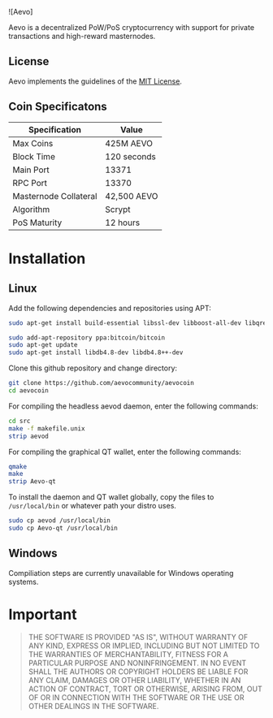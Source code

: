 ![Aevo]

Aevo is a decentralized PoW/PoS cryptocurrency with support for private transactions and high-reward masternodes.
## License
Aevo implements the guidelines of the [MIT License](https://opensource.org/licenses/MIT). 

## Coin Specificatons 
| Specification | Value |
| ------ | ------ |
| Max Coins | 425M AEVO |
| Block Time | 120 seconds |
| Main Port | 13371 |
| RPC Port | 13370 |
| Masternode Collateral | 42,500 AEVO |
| Algorithm | Scrypt |
| PoS Maturity | 12 hours |

# Installation
## Linux
Add the following dependencies and repositories using APT:
```sh
sudo apt-get install build-essential libssl-dev libboost-all-dev libqrencode-dev pkg-config libminiupnpc-dev qt5-default qttools5-dev-tools libgmp3-dev autoconf automake libtool

sudo add-apt-repository ppa:bitcoin/bitcoin
sudo apt-get update
sudo apt-get install libdb4.8-dev libdb4.8++-dev
```
Clone this github repository and change directory:
```sh
git clone https://github.com/aevocommunity/aevocoin
cd aevocoin
```
For compiling the headless aevod daemon, enter the following commands:
```sh
cd src
make -f makefile.unix
strip aevod
```
For compiling the graphical QT wallet, enter the following commands:
```sh
qmake
make
strip Aevo-qt
```
To install the daemon and QT wallet globally, copy the files to ```/usr/local/bin``` or whatever path your distro uses.
```sh
sudo cp aevod /usr/local/bin
sudo cp Aevo-qt /usr/local/bin
```

## Windows
Compiliation steps are currently unavailable for Windows operating systems. 

# Important
>THE SOFTWARE IS PROVIDED "AS IS", WITHOUT WARRANTY OF ANY KIND, EXPRESS OR IMPLIED, INCLUDING BUT NOT LIMITED TO THE WARRANTIES OF MERCHANTABILITY, FITNESS FOR A PARTICULAR PURPOSE AND NONINFRINGEMENT. IN NO EVENT SHALL THE AUTHORS OR COPYRIGHT HOLDERS BE LIABLE FOR ANY CLAIM, DAMAGES OR OTHER LIABILITY, WHETHER IN AN ACTION OF CONTRACT, TORT OR OTHERWISE, ARISING FROM, OUT OF OR IN CONNECTION WITH THE SOFTWARE OR THE USE OR OTHER DEALINGS IN THE SOFTWARE.
